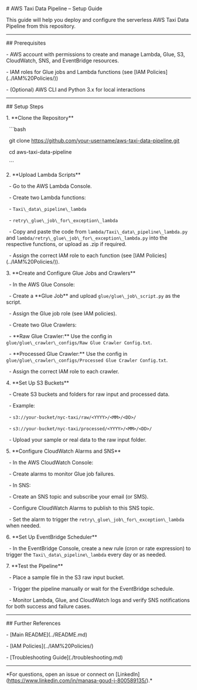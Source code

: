 \# AWS Taxi Data Pipeline – Setup Guide



This guide will help you deploy and configure the serverless AWS Taxi Data Pipeline from this repository.



---



\## Prerequisites



\- AWS account with permissions to create and manage Lambda, Glue, S3, CloudWatch, SNS, and EventBridge resources.

\- IAM roles for Glue jobs and Lambda functions (see \[IAM Policies](../IAM%20Policies/))

\- (Optional) AWS CLI and Python 3.x for local interactions



---



\## Setup Steps



1\. \*\*Clone the Repository\*\*



&nbsp;   ```bash

&nbsp;   git clone https://github.com/your-username/aws-taxi-data-pipeline.git

&nbsp;   cd aws-taxi-data-pipeline

&nbsp;   ```



2\. \*\*Upload Lambda Scripts\*\*



&nbsp;   - Go to the AWS Lambda Console.

&nbsp;   - Create two Lambda functions:

&nbsp;       - `Taxi\_data\_pipeline\_lambda`

&nbsp;       - `retry\_glue\_job\_for\_exception\_lambda`

&nbsp;   - Copy and paste the code from `lambda/Taxi\_data\_pipeline\_lambda.py` and `lambda/retry\_glue\_job\_for\_exception\_lambda.py` into the respective functions, or upload as .zip if required.

&nbsp;   - Assign the correct IAM role to each function (see \[IAM Policies](../IAM%20Policies/)).



3\. \*\*Create and Configure Glue Jobs and Crawlers\*\*



&nbsp;   - In the AWS Glue Console:

&nbsp;       - Create a \*\*Glue Job\*\* and upload `glue/glue\_job\_script.py` as the script.

&nbsp;       - Assign the Glue job role (see IAM policies).

&nbsp;   - Create two Glue Crawlers:

&nbsp;       - \*\*Raw Glue Crawler:\*\* Use the config in `glue/glue\_crawler\_configs/Raw Glue Crawler Config.txt`.

&nbsp;       - \*\*Processed Glue Crawler:\*\* Use the config in `glue/glue\_crawler\_configs/Processed Glue Crawler Config.txt`.

&nbsp;   - Assign the correct IAM role to each crawler.



4\. \*\*Set Up S3 Buckets\*\*



&nbsp;   - Create S3 buckets and folders for raw input and processed data.

&nbsp;       - Example:  

&nbsp;           - `s3://your-bucket/nyc-taxi/raw/<YYYY>/<MM>/<DD>/`

&nbsp;           - `s3://your-bucket/nyc-taxi/processed/<YYYY>/<MM>/<DD>/`

&nbsp;   - Upload your sample or real data to the raw input folder.



5\. \*\*Configure CloudWatch Alarms and SNS\*\*



&nbsp;   - In the AWS CloudWatch Console:

&nbsp;       - Create alarms to monitor Glue job failures.

&nbsp;   - In SNS:

&nbsp;       - Create an SNS topic and subscribe your email (or SMS).

&nbsp;       - Configure CloudWatch Alarms to publish to this SNS topic.

&nbsp;   - Set the alarm to trigger the `retry\_glue\_job\_for\_exception\_lambda` when needed.



6\. \*\*Set Up EventBridge Scheduler\*\*



&nbsp;   - In the EventBridge Console, create a new rule (cron or rate expression) to trigger the `Taxi\_data\_pipeline\_lambda` every day or as needed.



7\. \*\*Test the Pipeline\*\*



&nbsp;   - Place a sample file in the S3 raw input bucket.

&nbsp;   - Trigger the pipeline manually or wait for the EventBridge schedule.

&nbsp;   - Monitor Lambda, Glue, and CloudWatch logs and verify SNS notifications for both success and failure cases.



---



\## Further References



\- \[Main README](../README.md)

\- \[IAM Policies](../IAM%20Policies/)

\- \[Troubleshooting Guide](./troubleshooting.md)



---



\*For questions, open an issue or connect on \[LinkedIn](https://www.linkedin.com/in/manasa-goud-j-800589135/).\*



